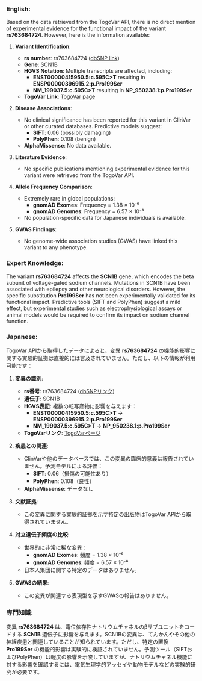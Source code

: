 ### English:
Based on the data retrieved from the TogoVar API, there is no direct mention of experimental evidence for the functional impact of the variant **rs763684724**. However, here is the information available:

1. **Variant Identification**:
   - **rs number**: rs763684724 ([dbSNP link](https://identifiers.org/dbsnp/rs763684724))
   - **Gene**: SCN1B
   - **HGVS Notation**: Multiple transcripts are affected, including:
     - **ENST00000415950.5:c.595C>T** resulting in **ENSP00000396915.2:p.Pro199Ser**
     - **NM_199037.5:c.595C>T** resulting in **NP_950238.1:p.Pro199Ser**
   - **TogoVar Link**: [TogoVar page](https://togovar.org/variant/19-35033886-C-T)

2. **Disease Associations**:
   - No clinical significance has been reported for this variant in ClinVar or other curated databases. Predictive models suggest:
     - **SIFT**: 0.06 (possibly damaging)
     - **PolyPhen**: 0.108 (benign)
   - **AlphaMissense**: No data available.

3. **Literature Evidence**:
   - No specific publications mentioning experimental evidence for this variant were retrieved from the TogoVar API.

4. **Allele Frequency Comparison**:
   - Extremely rare in global populations:
     - **gnomAD Exomes**: Frequency = 1.38 × 10⁻⁶
     - **gnomAD Genomes**: Frequency = 6.57 × 10⁻⁶
   - No population-specific data for Japanese individuals is available.

5. **GWAS Findings**:
   - No genome-wide association studies (GWAS) have linked this variant to any phenotype.

### Expert Knowledge:
The variant **rs763684724** affects the **SCN1B** gene, which encodes the beta subunit of voltage-gated sodium channels. Mutations in SCN1B have been associated with epilepsy and other neurological disorders. However, the specific substitution **Pro199Ser** has not been experimentally validated for its functional impact. Predictive tools (SIFT and PolyPhen) suggest a mild effect, but experimental studies such as electrophysiological assays or animal models would be required to confirm its impact on sodium channel function.

### Japanese:
TogoVar APIから取得したデータによると、変異 **rs763684724** の機能的影響に関する実験的証拠は直接的には言及されていません。ただし、以下の情報が利用可能です：

1. **変異の識別**:
   - **rs番号**: rs763684724 ([dbSNPリンク](https://identifiers.org/dbsnp/rs763684724))
   - **遺伝子**: SCN1B
   - **HGVS表記**: 複数の転写産物に影響を与えます：
     - **ENST00000415950.5:c.595C>T** → **ENSP00000396915.2:p.Pro199Ser**
     - **NM_199037.5:c.595C>T** → **NP_950238.1:p.Pro199Ser**
   - **TogoVarリンク**: [TogoVarページ](https://togovar.org/variant/19-35033886-C-T)

2. **疾患との関連**:
   - ClinVarや他のデータベースでは、この変異の臨床的意義は報告されていません。予測モデルによる評価：
     - **SIFT**: 0.06（損傷の可能性あり）
     - **PolyPhen**: 0.108（良性）
   - **AlphaMissense**: データなし

3. **文献証拠**:
   - この変異に関する実験的証拠を示す特定の出版物はTogoVar APIから取得されていません。

4. **対立遺伝子頻度の比較**:
   - 世界的に非常に稀な変異：
     - **gnomAD Exomes**: 頻度 = 1.38 × 10⁻⁶
     - **gnomAD Genomes**: 頻度 = 6.57 × 10⁻⁶
   - 日本人集団に関する特定のデータはありません。

5. **GWASの結果**:
   - この変異が関連する表現型を示すGWASの報告はありません。

### 専門知識:
変異 **rs763684724** は、電位依存性ナトリウムチャネルのβサブユニットをコードする **SCN1B** 遺伝子に影響を与えます。SCN1Bの変異は、てんかんやその他の神経疾患と関連していることが知られています。ただし、特定の置換 **Pro199Ser** の機能的影響は実験的に検証されていません。予測ツール（SIFTおよびPolyPhen）は軽度の影響を示唆していますが、ナトリウムチャネル機能に対する影響を確認するには、電気生理学的アッセイや動物モデルなどの実験的研究が必要です。
